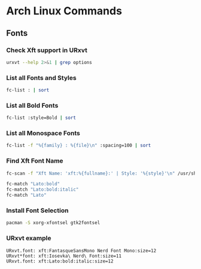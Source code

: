 # Arch Linux Commands

## Fonts

### Check Xft support in URxvt

```bash
urxvt --help 2>&1 | grep options
```

### List all Fonts and Styles

```bash
fc-list : | sort
```

### List all Bold Fonts

```bash
fc-list :style=Bold | sort
```

### List all Monospace Fonts

```bash
fc-list -f "%{family} : %{file}\n" :spacing=100 | sort
```

### Find Xft Font Name

```bash
fc-scan -f "Xft Name: 'xft:%{fullname}:' | Style: '%{style}'\n" /usr/share/fonts/ 

fc-match "Lato:bold"
fc-match "Lato:bold:italic"
fc-match "Lato"
```

### Install Font Selection

```bash
pacman -S xorg-xfontsel gtk2fontsel
```

### URxvt example

```
URxvt.font: xft:FantasqueSansMono Nerd Font Mono:size=12
URxvt*font: xft:Iosevka\ Nerd\ Font:size=11
URxvt.font: xft:Lato:bold:italic:size=12
```

